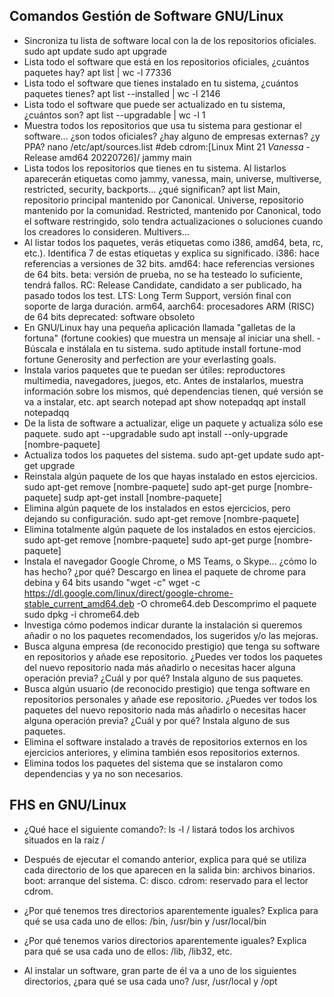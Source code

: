 ## Comandos Gestión de Software GNU/Linux
- Sincroniza tu lista de software local con la de los repositorios oficiales.
sudo apt update
sudo apt upgrade
- Lista todo el software que está en los repositorios oficiales, ¿cuántos paquetes hay?
apt list | wc -l
77336
- Lista todo el software que tienes instalado en tu sistema, ¿cuántos paquetes tienes?
apt list --installed | wc -l
2146
- Lista todo el software que puede ser actualizado en tu sistema, ¿cuántos son?
apt list --upgradable | wc -l
1
- Muestra todos los repositorios que usa tu sistema para gestionar el software... ¿son todos oficiales? ¿hay alguno de empresas externas? ¿y PPA?
nano /etc/apt/sources.list
#deb cdrom:[Linux Mint 21 _Vanessa_ - Release amd64 20220726]/ jammy main
- Lista todos los repositorios que tienes en tu sistema. Al listarlos aparecerán etiquetas como jammy, vanessa, main, universe, multiverse, restricted, security, backports... ¿qué significan?
apt list
Main, repositorio principal mantenido por Canonical.
Universe, repositorio mantenido por la comunidad.
Restricted, mantenido por Canonical, todo el software restringido, solo tendra actualizaciones o soluciones cuando los creadores lo consideren.
Multivers... 
- Al listar todos los paquetes, verás etiquetas como i386, amd64, beta, rc, etc.). Identifica 7 de estas etiquetas y explica su significado.
i386: hace referencias a versiones de 32 bits.
amd64: hace referencias versiones de 64 bits.
beta: versión de prueba, no se ha testeado lo suficiente, tendrá fallos.
RC: Release Candidate, candidato a ser publicado, ha pasado todos los test.
LTS: Long Term Support, versión final con soporte de larga duración.
arm64, aarch64: procesadores ARM (RISC) de 64 bits
deprecated: software obsoleto
- En GNU/Linux hay una pequeña aplicación llamada "galletas de la fortuna" (fortune cookies) que muestra un mensaje al iniciar una shell. - Búscala e instálala en tu sistema.
sudo aptitude install fortune-mod
fortune
Generosity and perfection are your everlasting goals.
- Instala varios paquetes que te puedan ser útiles: reproductores multimedia, navegadores, juegos, etc. Antes de instalarlos, muestra información sobre los mismos, qué dependencias tienen, qué versión se va a instalar, etc.
apt search notepad
apt show notepadqq
apt install notepadqq
- De la lista de software a actualizar, elige un paquete y actualiza sólo ese paquete.
sudo apt --upgradable
sudo apt install --only-upgrade [nombre-paquete]
- Actualiza todos los paquetes del sistema.
sudo apt-get update
sudo apt-get upgrade
- Reinstala algún paquete de los que hayas instalado en estos ejercicios.
sudo apt-get remove [nombre-paquete]
sudo apt-get purge [nombre-paquete]
sudp apt-get install [nombre-paquete]
- Elimina algún paquete de los instalados en estos ejercicios, pero dejando su configuración.
sudo apt-get remove [nombre-paquete]
- Elimina totalmente algún paquete de los instalados en estos ejercicios.
sudo apt-get remove [nombre-paquete]
sudo apt-get purge [nombre-paquete]
- Instala el navegador Google Chrome, o MS Teams, o Skype... ¿cómo lo has hecho? ¿por qué?
Descargo en linea el paquete de chrome para debina y 64 bits usando "wget -c"
wget -c https://dl.google.com/linux/direct/google-chrome-stable_current_amd64.deb -O chrome64.deb
Descomprimo el paquete
sudo dpkg -i chrome64.deb
- Investiga cómo podemos indicar durante la instalación si queremos añadir o no los paquetes recomendados, los sugeridos y/o las mejoras.
- Busca alguna empresa (de reconocido prestigio) que tenga su software en repositorios y añade ese repositorio. ¿Puedes ver todos los paquetes del nuevo repositorio nada más añadirlo o necesitas hacer alguna operación previa? ¿Cuál y por qué? Instala alguno de sus paquetes.
- Busca algún usuario (de reconocido prestigio) que tenga software en repositorios personales y añade ese repositorio. ¿Puedes ver todos los paquetes del nuevo repositorio nada más añadirlo o necesitas hacer alguna operación previa? ¿Cuál y por qué? Instala alguno de sus paquetes.
- Elimina el software instalado a través de repositorios externos en los ejercicios anteriores, y elimina también esos repositorios externos.
- Elimina todos los paquetes del sistema que se instalaron como dependencias y ya no son necesarios.

## FHS en GNU/Linux
- ¿Qué hace el siguiente comando?: ls -l /
 listará todos los archivos situados en la raíz /
- Después de ejecutar el comando anterior, explica para qué se utiliza cada directorio de los que aparecen en la salida
bin: archivos binarios.
boot: arranque del sistema.
C: disco.
cdrom: reservado para el lector cdrom.

- ¿Por qué tenemos tres directorios aparentemente iguales? Explica para qué se usa cada uno de ellos: /bin, /usr/bin y /usr/local/bin
- ¿Por qué tenemos varios directorios aparentemente iguales? Explica para qué se usa cada uno de ellos: /lib, /lib32, etc.
- Al instalar un software, gran parte de él va a uno de los siguientes directorios, ¿para qué se usa cada uno? /usr, /usr/local y /opt
